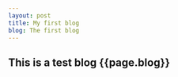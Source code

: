 ```yaml
---
layout: post
title: My first blog
blog: The first blog
---
```

<h2>This is a test blog {{page.blog}}</h2>